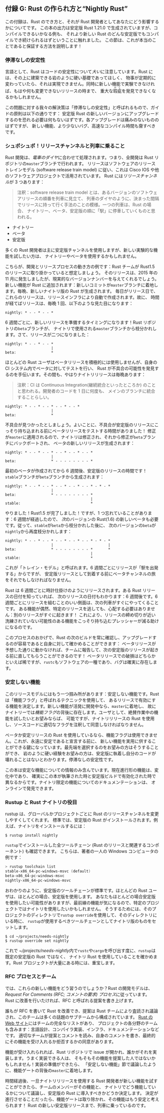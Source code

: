 <!--
# Appendix G - How Rust is Made and “Nightly Rust”
-->

## 付録 G: Rust の作られ方と“Nightly Rust”

<!--
This appendix is about how Rust is made and how that affects you as a Rust
developer. We mentioned that the output in this book was generated by stable
Rust 1.21.0, but any examples that compile should continue to compile in any
stable version of Rust greater than that. This section is to explain how we
ensure this is true!
-->

この付録は、Rust のでき方と、それが Rust 開発者としてあなたにどう影響するかについてです。
この本の出力は安定版 Rust 1.21.0 で生成されていますが、コンパイルできるいかなる例も、
それより新しい Rust のどんな安定版でもコンパイルでき続けられるはずということに触れました。
この節は、これが本当のことであると保証する方法を説明します！

<!--
### Stability Without Stagnation
-->

### 停滞なしの安定性

<!--
As a language, Rust cares a *lot* about the stability of your code. We want
Rust to be a rock-solid foundation you can build on, and if things were
constantly changing, that would be impossible. At the same time, if we can’t
experiment with new features, we may not find out important flaws until after
their release, when we can no longer change things.
-->

言語として、Rust はコードの安定性について*大い*に注意しています。Rust には、その上に建築できる岩のように硬い基礎であってほしく、
物事が定期的に変わっていたら、それは実現できません。同時に新しい機能で実験できなければ、もはや何も変更できないリリースの時まで、
重大な<ruby>瑕疵<rp>(</rp><rt>かし</rt><rp>)</rp></ruby>を発見できなくなるかもしれません。

<!--
Our solution to this problem is what we call “stability without stagnation”,
and our guiding principle is this: you should never have to fear upgrading to a
new version of stable Rust. Each upgrade should be painless, but should also
bring you new features, fewer bugs, and faster compile times.
-->

この問題に対する我々の解決策は「停滞なしの安定性」と呼ばれるもので、ガイドの原則は以下の通りです：
安定版 Rust の新しいバージョンにアップグレードするのを恐れる必要は何もないはずです。各アップグレードは痛みのないもののはずですが、
新しい機能、より少ないバグ、高速なコンパイル時間も齎すべきです。

<!--
### Choo, Choo! Release Channels and Riding the Trains
-->

### シュポシュポ！リリースチャンネルと列車に乗ること

<!--
Rust development operates on a *train schedule*. That is, all development is
done on the `master` branch of the Rust repository. Releases follow a software
release train model, which has been used by Cisco IOS and other software
projects. There are three *release channels* for Rust:
-->

Rust 開発は、*電車のダイヤ*に合わせて処理されます。つまり、全開発は Rust リポジトリの`master`ブランチで行われます。
リリースはソフトウェアのリリーストレインモデル (software release train model) に従い、これは Cisco IOS や他のソフトウェアプロジェクトで活用されています。
Rust には*リリースチャンネル*が 3 つあります：

> 注釈：software release train model とは、あるバージョンのソフトウェアリリースの順番を列車に見立て、
> 列車のダイヤのように、決まった間隔でリリースに持って行く手法のことの模様。一つの列車は、Rust の場合、
> ナイトリー、ベータ、安定版の順に「駅」に停車していくものと思われる。

<!--
* Nightly
* Beta
* Stable
-->

* ナイトリー
* ベータ
* 安定版

<!--
Most Rust developers primarily use the stable channel, but those who want to
try out experimental new features may use nightly or beta.
-->

多くの Rust 開発者は主に安定版チャンネルを使用しますが、新しい実験的な機能を試したい方は、
ナイトリーやベータを使用するかもしれません。

<!--
Here’s an example of how the development and release process works: let’s
assume that the Rust team is working on the release of Rust 1.5. That release
happened in December of 2015, but it will provide us with realistic version
numbers. A new feature is added to Rust: a new commit lands on the `master`
branch. Each night, a new nightly version of Rust is produced. Every day is a
release day, and these releases are created by our release infrastructure
automatically. So as time passes, our releases look like this, once a night:
-->

こちらが、開発とリリースプロセスの動き方の例です：Rust チームが Rust1.5 のリリースに取り掛かっていると想定しましょう。
そのリリースは、2015 年の 11 月に発生しましたが、現実的なバージョンナンバーを与えてくれるでしょう。
新しい機能が Rust に追加されます：新しいコミットが`master`ブランチに着地します。毎晩、新しいナイトリ版の Rust が生成されます。
毎日がリリース日で、これらのリリースは、リリースインフラにより自動で作成されます。故に、
時間が経てばリリースは、毎晩 1 回、以下のような見た目になります：

```text
nightly: * - - * - - *
```

<!--
Every six weeks, it’s time to prepare a new release! The `beta` branch of the
Rust repository branches off from the `master` branch used by nightly. Now,
there are two releases:
-->

6 週間ごとに、新しいリリースを準備するタイミングになります！Rust リポジトリの`beta`ブランチが、
ナイトリで使用される`master`ブランチから枝分かれします。さて、リリースが二つになりました：

```text
nightly: * - - * - - *
                     |
beta:                *
```

<!--
Most Rust users do not use beta releases actively, but test against beta in
their CI system to help Rust discover possible regressions. In the meantime,
there’s still a nightly release every night:
-->

ほとんどの Rust ユーザはベータリリースを積極的には使用しませんが、自身の CI システム内でベータに対してテストを行い、
Rust が不具合の可能性を発見するのを手伝います。その間も、やはりナイトリリリースは毎晩あります：

> 注釈：CI は Continuous Integration(継続統合といったところか) のことと思われる。開発者のコードを 1 日に何度も、
> メインのブランチに統合することらしい。

```text
nightly: * - - * - - * - - * - - *
                     |
beta:                *
```

<!--
Let’s say a regression is found. Good thing we had some time to test the beta
release before the regression snuck into a stable release! The fix is applied
to `master`, so that nightly is fixed, and then the fix is backported to the
`beta` branch, and a new release of beta is produced:
-->

不具合が見つかったとしましょう。よいことに、不具合が安定版のリリースにこっそり持ち込まれる前にベータリリースをテストする時間がありました！
修正が`master`に適用されるので、ナイトリは修正され、それから修正が`beta`ブランチにバックポートされ、
ベータの新しいリリースが生成されます：

```text
nightly: * - - * - - * - - * - - * - - *
                     |
beta:                * - - - - - - - - *
```

<!--
Six weeks after the first beta was created, it’s time for a stable release! The
`stable` branch is produced from the `beta` branch:
-->

最初のベータが作成されてから 6 週間後、安定版のリリースの時間です！`stable`ブランチが`beta`ブランチから生成されます：

```text
nightly: * - - * - - * - - * - - * - - * - * - *
                     |
beta:                * - - - - - - - - *
                                       |
stable:                                *
```

<!--
Hooray! Rust 1.5 is done! However, we’ve forgotten one thing: because the six
weeks have gone by, we also need a new beta of the *next* version of Rust, 1.6.
So after `stable` branches off of `beta`, the next version of `beta` branches
off of `nightly` again:
-->

やりました！Rust1.5 が完了しました！ですが、1 つ忘れていることがあります：6 週間が経過したので、
*次*のバージョンの Rust(1.6) の新しいベータも必要です。従って、`stable`が`beta`から枝分かれした後に、
次のバージョンの`beta`が`nightly`から再度枝分かれします：

```text
nightly: * - - * - - * - - * - - * - - * - * - *
                     |                         |
beta:                * - - - - - - - - *       *
                                       |
stable:                                *
```

<!--
This is called the “train model” because every six weeks, a release “leaves the
station”, but still has to take a journey through the beta channel before it
arrives as a stable release.
-->

これが「トレイン・モデル」と呼ばれます。6 週間ごとにリリースが「駅を出発する」からですが、
安定版リリースとして到着する前にベータチャンネルの旅をそれでもしなければなりません。

<!--
Rust releases every six weeks, like clockwork. If you know the date of one Rust
release, you can know the date of the next one: it’s six weeks later. A nice
aspect of having releases scheduled every six weeks is that the next train is
coming soon. If a feature happens to miss a particular release, there’s no need
to worry: another one is happening in a short time! This helps reduce pressure
to sneak possibly unpolished features in close to the release deadline.
-->

Rust は 6 週間ごとに時計仕掛けのようにリリースされます。ある Rust リリースの日付を知っていれば、
次のリリースの日付もわかります：6 週間後です。6 週間ごとにリリースを組むことのいい側面は、次の列車がすぐにやってくることです。
ある機能が偶然、特定のリリースを逃しても、心配する必要はありません：別のリリースがすぐに起きます！
これにより、リリースの締め切りが近い洗練されていない可能性のある機能をこっそり持ち込むプレッシャーが減る助けになるのです。

<!--
Thanks to this process, you can always check out the next build of Rust and
verify for yourself that it’s easy to upgrade to: if a beta release doesn’t
work as expected, you can report it to the team and get it fixed before the
next stable release happens! Breakage in a beta release is relatively rare, but
`rustc` is still a piece of software, and bugs do exist.
-->

このプロセスのおかげで、Rust の次のビルドを常に確認し、アップグレードするのが容易であると自身に対して確かめることができます：
ベータリリースが予想した通りに動かなければ、チームに報告して、次の安定版のリリースが起きる前に直してもらうことができるのです！
ベータリリースでの破損はどちらかといえば稀ですが、`rustc`もソフトウェアの一種であり、バグは確実に存在します。

<!--
### Unstable Features
-->

### 安定しない機能

<!--
There’s one more catch with this release model: unstable features. Rust uses a
technique called “feature flags” to determine what features are enabled in a
given release. If a new feature is under active development, it lands on
`master`, and therefore, in nightly, but behind a *feature flag*. If you, as a
user, wish to try out the work-in-progress feature, you can, but you must be
using a nightly release of Rust and annotate your source code with the
appropriate flag to opt in.
-->

このリリースモデルにはもう一つ掴み所があります：安定しない機能です。Rust は「機能フラグ」と呼ばれるテクニックを使用して、
あるリリースで有効にする機能を決定します。新しい機能が活発に開発中なら、`master`に着地し、
故にナイトリーでは*機能フラグ*の背後に存在します。ユーザとして、絶賛作業中の機能を試したいとお望みならば、
可能ですが、ナイトリリリースの Rust を使用し、ソースコードに適切なフラグを注釈して同意しなければなりません。

<!--
If you’re using a beta or stable release of Rust, you can’t use any feature
flags. This is the key that allows us to get practical use with new features
before we declare them stable forever. Those who wish to opt into the bleeding
edge can do so, and those who want a rock-solid experience can stick with
stable and know that their code won’t break. Stability without stagnation.
-->

ベータか安定リリースの Rust を使用しているなら、機能フラグは使用できません。これが、永遠に安定であると宣言する前に、
新しい機能を実用に供することができる鍵になっています。最先端を選択するのをお望みの方はそうすることができ、
岩のように硬い経験をお望みの方は、安定版に執着し自分のコードが壊れることはないとわかります。停滞なしの安定性です。

<!--
This book only contains information about stable features, as in-progress
features are still changing, and surely they’ll be different between when this
book was written and when they get enabled in stable builds. You can find
documentation for nightly-only features online.
-->

この本は安定な機能についての情報のみ含んでいます。現在進行形の機能は、変化中であり、
確実にこの本が執筆された時と安定版ビルドで有効化された時で異なるからです。ナイトリ限定の機能についてのドキュメンテーションは、
オンラインで発見できます。

<!--
### Rustup and the Role of Rust Nightly
-->

### Rustup と Rust ナイトリの役目

<!--
Rustup makes it easy to change between different release channels of Rust, on a
global or per-project basis. By default, you’ll have stable Rust installed. To
install nightly, for example:
-->

rustup は、グローバルかプロジェクトごとに Rust のリリースチャンネルを変更しやすくしてくれます。
標準では、安定版の Rust がインストールされます。例えば、ナイトリをインストールするには：

```text
$ rustup install nightly
```

<!--
You can see all of the *toolchains* (releases of Rust and associated
components) you have installed with `rustup` as well. Here’s an example on one
of your authors’ Windows computer:
-->

`rustup`でインストールした全ツールチェーン (Rust のリリースと関連するコンポーネント) も確認できます。
こちらは、著者の一人の Windows コンピュータの例です：

```powershell
> rustup toolchain list
stable-x86_64-pc-windows-msvc (default)
beta-x86_64-pc-windows-msvc
nightly-x86_64-pc-windows-msvc
```

<!--
As you can see, the stable toolchain is the default. Most Rust users use stable
most of the time. You might want to use stable most of the time, but use
nightly on a specific project, because you care about a cutting-edge feature.
To do so, you can use `rustup override` in that project’s directory to set the
nightly toolchain as the one `rustup` should use when you’re in that directory:
-->

おわかりのように、安定版のツールチェーンが標準です。ほとんどの Rust ユーザは、ほとんどの場合、安定版を使用します。
あなたもほとんどの場合安定版を使用したい可能性がありますが、最前線の機能が気になるので、特定のプロジェクトではナイトリを使用したいかもしれません。
そうするためには、そのプロジェクトのディレクトリで`rustup override`を使用して、そのディレクトリにいる時に、
`rustup`が使用するべきツールチェーンとしてナイトリ版のものをセットします。

```text
$ cd ~/projects/needs-nightly
$ rustup override set nightly
```

<!--
Now, every time you call `rustc` or `cargo` inside of
*~/projects/needs-nightly*, `rustup` will make sure that you are using nightly
Rust, rather than your default of stable Rust. This comes in handy when you
have a lot of Rust projects!
-->

これで *~/projects/needs-nightly*内で`rustc`や`cargo`を呼び出す度に、`rustup`は既定の安定版の Rust ではなく、
ナイトリ Rust を使用していることを確かめます。Rust プロジェクトが大量にある時には、重宝します。

<!--
### The RFC Process and Teams
-->

### RFC プロセスとチーム

<!--
So how do you learn about these new features? Rust’s development model follows
a *Request For Comments (RFC) process*. If you’d like an improvement in Rust,
you can write up a proposal, called an RFC.
-->

では、これらの新しい機能をどう習うのでしょうか？Rust の開発モデルは、*Request For Comments (RFC; コメントの要求) プロセス*に従っています。
Rust に改善を行いたければ、RFC と呼ばれる提案を書き上げます。

<!--
Anyone can write RFCs to improve Rust, and the proposals are reviewed and
discussed by the Rust team, which is comprised of many topic subteams. There’s
a full list of the teams [on Rust’s
website](https://www.rust-lang.org/en-US/team.html), which includes teams for
each area of the project: language design, compiler implementation,
infrastructure, documentation, and more. The appropriate team reads the
proposal and the comments, writes some comments of their own, and eventually,
there’s consensus to accept or reject the feature.
-->

誰もが RFC を書いて Rust を改善でき、提案は Rust チームにより査読され議論され、このチームは多くの話題のサブチームから構成されています。
[Rust の Web サイト](https://www.rust-lang.org/en-US/team.html)にはチームの完全なリストがあり、
プロジェクトの各分野のチームも含みます：言語設計、コンパイラ実装、インフラ、ドキュメンテーションなどです。
適切なチームが提案とコメントを読み、自身のコメントを書き、最終的にその機能を受け入れるか拒否するかの同意があります。

<!--
If the feature is accepted, an issue is opened on the Rust repository, and
someone can implement it. The person who implements it very well may not be the
person who proposed the feature in the first place! When the implementation is
ready, it lands on the `master` branch behind a feature gate, as we discussed
in the “Unstable Features” section.
-->

機能が受け入れられれば、Rust リポジトリで issue が開かれ、誰かがそれを実装します。うまく実装できる人は、
そもそもその機能を提案した人ではないかもしれません！実装の準備ができたら、
「安定しない機能」節で議論したように、機能ゲートの背後の`master`に着地します。

<!--
After some time, once Rust developers who use nightly releases have been able
to try out the new feature, team members will discuss the feature, how it’s
worked out on nightly, and decide if it should make it into stable Rust or not.
If the decision is to move forward, the feature gate is removed, and the
feature is now considered stable! It rides the trains into a new stable release
of Rust.
-->

時間経過後、一旦ナイトリリリースを使用する Rust 開発者が新しい機能を試すことができたら、チームのメンバーがその機能と、
ナイトリでどう機能しているかについて議論し、安定版の Rust に導入すべきかどうか決定します。
決定が進行させることだったら、機能ゲートは取り除かれ、その機能はもう安定と考えられます！
Rust の新しい安定版リリースまで、列車に乗っているのです。
